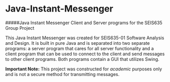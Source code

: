 # Java-Instant-Messenger
#####Java Instant Messenger Client and Server programs for the SEIS635 Group Project

This Java Instant Messenger was created for SEIS635-01 Software Analysis and Design.  It is built in pure Java and is separated into two separate programs: a server program that cares for all server functionality and a client program that can be used to connect to the client and send messages to other client programs.  Both programs contain a GUI that utilizes Swing.

**Important Note:** This project was constructed for *academic* purposes only and is not a secure method for transmitting messages.
